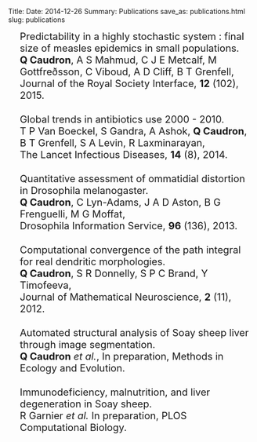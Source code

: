 Title: 
Date: 2014-12-26
Summary: Publications
save_as: publications.html
slug: publications

<style>
li { font-size: 20px; margin-bottom: 25px; padding-left:0; list-style: none; }
b { font-size: 20px; }
i { font-size: 20px; }
</style>






- <a href="http://rsif.royalsocietypublishing.org/content/12/102/20141125.full-text.pdf"><i class="fa fa-file-pdf-o"></i></a> 
  Predictability in a highly stochastic system : final size of measles epidemics in small populations. <br />
  <b>Q Caudron</b>, A S Mahmud, C J E Metcalf, M Gottfreðsson, C Viboud, A D Cliff, B T Grenfell,<br />
  Journal of the Royal Society Interface, <b>12</b> (102), 2015.
- <a href="http://www.thelancet.com/journals/laninf/article/PIIS1473-3099%2814%2970780-7/abstract"><i class="fa fa-lock"></i></a> 
  Global trends in antibiotics use 2000 - 2010. <br />
  T P Van Boeckel, S Gandra, A Ashok, <b>Q Caudron</b>, B T Grenfell, S A Levin, R Laxminarayan, <br />
  The Lancet Infectious Diseases, <b>14</b> (8), 2014.
- <a href="http://www.ou.edu/journals/dis/DIS96/Caudron%20136.pdf"><i class="fa fa-file-pdf-o"></i></a> 
  Quantitative assessment of ommatidial distortion in Drosophila melanogaster. <br />
  <b>Q Caudron</b>, C Lyn-Adams, J A D Aston, B G Frenguelli, M G Moffat, <br />
  Drosophila Information Service, <b>96</b> (136), 2013.
- <a href="http://www.mathematical-neuroscience.com/content/pdf/2190-8567-2-11.pdf"><i class="fa fa-file-pdf-o"></i></a> 
  Computational convergence of the path integral for real dendritic morphologies.<br />
  <b>Q Caudron</b>, S R Donnelly, S P C Brand, Y Timofeeva, <br />
  Journal of Mathematical Neuroscience, <b>2</b> (11), 2012.
- Automated structural analysis of Soay sheep liver through image segmentation. <br />
  <b>Q Caudron</b> <i>et al.</i>, In preparation, Methods in Ecology and Evolution.
- Immunodeficiency, malnutrition, and liver degeneration in Soay sheep. 
  <br />R Garnier <i>et al.</i> In preparation, PLOS Computational Biology.
